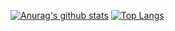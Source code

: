 [![Anurag's github stats](https://github-readme-stats.vercel.app/api?username=kouloughli-hemza&show_icons=true&theme=radical)](https://github.com/anuraghazra/github-readme-stats)
[![Top Langs](https://github-readme-stats.vercel.app/api/top-langs/?username=kouloughli-hemza&hide=css&layout=compact)](https://github.com/anuraghazra/github-readme-stats)
